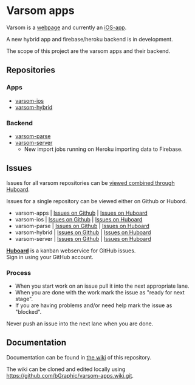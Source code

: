 # Varsom apps
Varsom is a [webpage](http://varsom.no) and currently an [iOS-app](https://itunes.apple.com/no/app/varsom/id623785979).

A new hybrid app and firebase/heroku backend is in development.

The scope of this project are the varsom apps and their backend.

## Repositories

### Apps
* [varsom-ios](https://github.com/bGraphic/varsom-ios)
* [varsom-hybrid](https://github.com/bGraphic/varsom-hybrid)

### Backend
* [varsom-parse](https://github.com/bGraphic/varsom-parse)
* [varsom-server](https://github.com/bGraphic/varsom-server)
  * New import jobs running on Heroku importing data to Firebase.


## Issues
Issues for all varsom repositories can be [viewed combined through Huboard](https://huboard.com/bGraphic/varsom-apps/).

Issues for a single repository can be viewed either on Github or Hubord.
* varsom-apps | [Issues on Github](https://github.com/bGraphic/varsom-apps/issues) | [Issues on Huboard](https://huboard.com/bGraphic/varsom-apps/)
* varsom-ios | [Issues on Github](https://github.com/bGraphic/varsom-ios/issues) | [Issues on Huboard](https://huboard.com/bGraphic/varsom-ios/)
* varsom-parse | [Issues on Github](https://github.com/bGraphic/varsom-parse/issues) | [Issues on Huboard](https://huboard.com/bGraphic/varsom-parse/)
* varsom-hybrid | [Issues on Github](https://github.com/bGraphic/varsom-hybrid/issues) | [Issues on Huboard](https://huboard.com/bGraphic/varsom-hybrid/)
* varsom-server | [Issues on Github](https://github.com/bGraphic/varsom-server/issues) | [Issues on Huboard](https://huboard.com/bGraphic/varsom-server/)

**[Huboard](https://huboard.com)**
is a kanban webservice for GitHub issues.  
Sign in using your GitHub account.

### Process
* When you start work on an issue pull it into the next appropriate lane.
* When you are done with the work mark the issue as "ready for next stage".
* If you are having problems and/or need help mark the issue as "blocked".

Never push an issue into the next lane when you are done.

## Documentation
Documentation can be found in [the wiki](https://github.com/bGraphic/varsom-apps/wiki) of this repository.

The wiki can be cloned and edited locally using https://github.com/bGraphic/varsom-apps.wiki.git.
